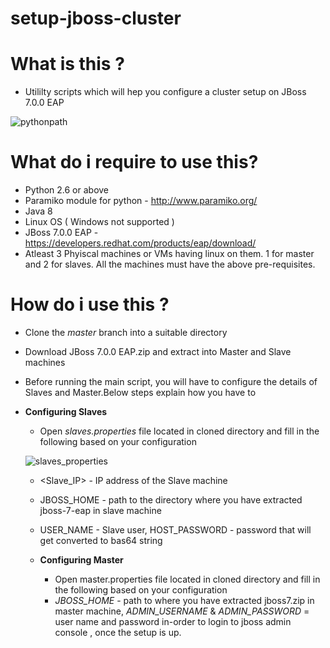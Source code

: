 # setup-jboss-cluster

# What is this ?
* Utililty scripts which will hep you configure a cluster setup on JBoss 7.0.0 EAP

![pythonpath](https://cloud.githubusercontent.com/assets/5040809/24194892/bc656e8c-0f1d-11e7-88cd-a25ea6273bcd.png)

# What do i require to use this?
* Python 2.6 or above
* Paramiko module for python - http://www.paramiko.org/
* Java 8
* Linux OS ( Windows not supported )
* JBoss 7.0.0 EAP - https://developers.redhat.com/products/eap/download/
* Atleast 3 Phyiscal machines or VMs having linux on them. 1 for master and 2 for slaves. All the machines must have the above pre-requisites.

# How do i use this ?
* Clone  the *master* branch into a suitable directory
* Download JBoss 7.0.0 EAP.zip and extract into Master and Slave machines
* Before running the main script, you will have to configure the details of Slaves and Master.Below steps explain how you have to
* **Configuring Slaves**
  * Open *slaves.properties* file located in cloned directory and fill in the following based on your configuration
  
  
  ![slaves_properties](https://cloud.githubusercontent.com/assets/5040809/24194306/96726092-0f1b-11e7-8d40-e6d2740d7c0d.png)

  * <Slave_IP> -  IP address of the Slave machine
  * JBOSS_HOME - path to the directory where you have extracted jboss-7-eap in slave machine
  * USER_NAME - Slave user, HOST_PASSWORD - password that will get converted to bas64 string 
  
  * **Configuring Master**
    * Open master.properties file located in cloned directory and fill in the following based on your configuration
    * *JBOSS_HOME* - path to where you have extracted jboss7.zip in master machine, *ADMIN_USERNAME* & *ADMIN_PASSWORD* = user name and password in-order to login to jboss admin console , once the setup is up.
  
